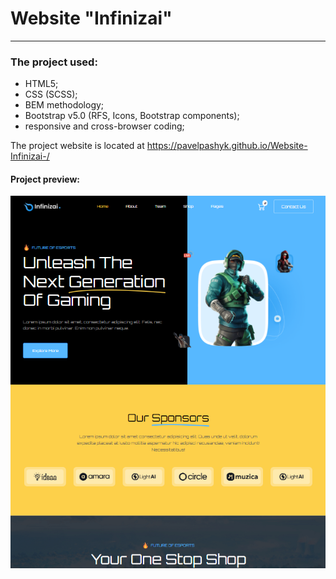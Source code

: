 ﻿# Website "Infinizai"
___

### The project used: 
* HTML5;
* CSS (SCSS);
* BEM methodology;
* Bootstrap v5.0 (RFS, Icons, Bootstrap components);
* responsive and cross-browser coding;



The project website is located at https://pavelpashyk.github.io/Website-Infinizai-/


#### Project preview:

![Project preview](./img/basic/preview.jpg)
